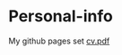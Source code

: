 # Personal-info
My github pages set
[cv.pdf](https://github.com/ywu39393/ywu39393.github.io/raw/main/cv.pdf)
